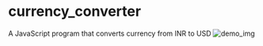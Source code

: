 # currency_converter
 A JavaScript program that converts currency from INR to USD
![demo_img](https://github.com/vishalforwork/currency_converter/assets/131588842/44ab4b5c-bb62-4933-9851-e03f32c85672)
